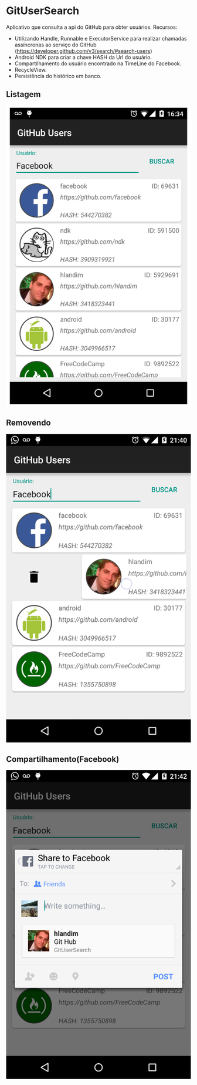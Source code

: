 # GitUserSearch
Aplicativo que consulta a api do GitHub para obter usuários.
Recursos:
- Utilizando Handle, Runnable e ExecutorService para realizar chamadas assíncronas ao serviço do GitHub (https://developer.github.com/v3/search/#search-users)
- Android NDK para criar a chave HASH da Url do usuário.
- Compartilhamento do usuário encontrado na TimeLine do Facebook.
- RecycleView.
- Persistência do histórico em banco.

Listagem
--------
![list](https://github.com/hlandim/GitUserSearch/blob/master/prints/list.png)

Removendo
--------
![list](https://github.com/hlandim/GitUserSearch/blob/master/prints/remove.png)

Compartilhamento(Facebook)
--------
![facebook_sharing](https://github.com/hlandim/GitUserSearch/blob/master/prints/facebook_share.png)

